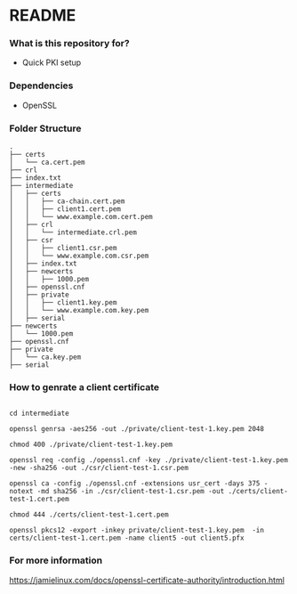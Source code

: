 # README #


### What is this repository for? ###

* Quick PKI setup

### Dependencies ###

* OpenSSL

### Folder Structure ###


```
.
├── certs
│   └── ca.cert.pem
├── crl
├── index.txt
├── intermediate
│   ├── certs
│   │   ├── ca-chain.cert.pem
│   │   ├── client1.cert.pem
│   │   └── www.example.com.cert.pem
│   ├── crl
│   │   └── intermediate.crl.pem
│   ├── csr
│   │   ├── client1.csr.pem
│   │   └── www.example.com.csr.pem
│   ├── index.txt
│   ├── newcerts
│   │   ├── 1000.pem
│   ├── openssl.cnf
│   ├── private
│   │   ├── client1.key.pem
│   │   └── www.example.com.key.pem
│   ├── serial
├── newcerts
│   └── 1000.pem
├── openssl.cnf
├── private
│   └── ca.key.pem
├── serial
```

### How to genrate a client certificate ###


```

cd intermediate

openssl genrsa -aes256 -out ./private/client-test-1.key.pem 2048

chmod 400 ./private/client-test-1.key.pem

openssl req -config ./openssl.cnf -key ./private/client-test-1.key.pem -new -sha256 -out ./csr/client-test-1.csr.pem

openssl ca -config ./openssl.cnf -extensions usr_cert -days 375 -notext -md sha256 -in ./csr/client-test-1.csr.pem -out ./certs/client-test-1.cert.pem

chmod 444 ./certs/client-test-1.cert.pem

openssl pkcs12 -export -inkey private/client-test-1.key.pem  -in certs/client-test-1.cert.pem -name client5 -out client5.pfx
```

### For more information ###
https://jamielinux.com/docs/openssl-certificate-authority/introduction.html